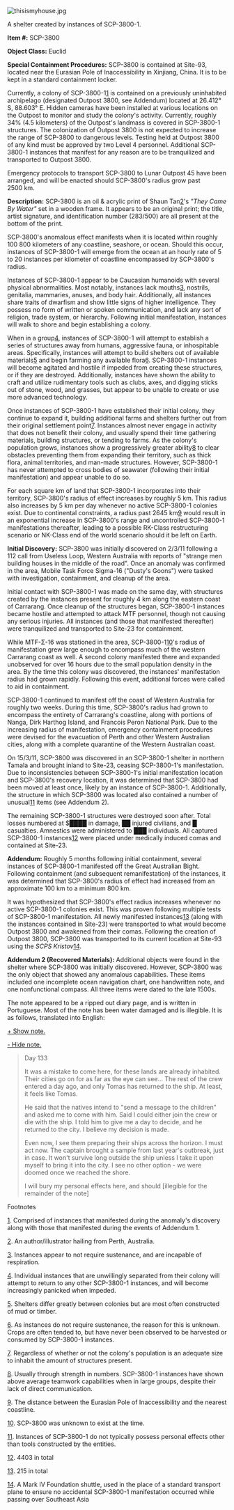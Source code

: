 ![thisismyhouse.jpg](http://scp-wiki.wdfiles.com/local--files/scp-3800/thisismyhouse.jpg)

A shelter created by instances of SCP-3800-1.

**Item #:** SCP-3800

**Object Class:** Euclid

**Special Containment Procedures:** SCP-3800 is contained at Site-93, located near the Eurasian Pole of Inaccessibility in Xinjiang, China. It is to be kept in a standard containment locker.

Currently, a colony of SCP-3800-1[1](javascript:;) is contained on a previously uninhabited archipelago (designated Outpost 3800, see Addendum) located at 26.412° S, 88.603° E. Hidden cameras have been installed at various locations on the Outpost to monitor and study the colony's activity. Currently, roughly 34% (4.5 kilometers) of the Outpost's landmass is covered in SCP-3800-1 structures. The colonization of Outpost 3800 is not expected to increase the range of SCP-3800 to dangerous levels. Testing held at Outpost 3800 of any kind must be approved by two Level 4 personnel. Additional SCP-3800-1 instances that manifest for any reason are to be tranquilized and transported to Outpost 3800.

Emergency protocols to transport SCP-3800 to Lunar Outpost 45 have been arranged, and will be enacted should SCP-3800's radius grow past 2500 km.

**Description:** SCP-3800 is an oil & acrylic print of Shaun Tan[2](javascript:;)'s _"They Came By Water"_ set in a wooden frame. It appears to be an original print; the title, artist signature, and identification number (283/500) are all present at the bottom of the print.

SCP-3800's anomalous effect manifests when it is located within roughly 100 800 kilometers of any coastline, seashore, or ocean. Should this occur, instances of SCP-3800-1 will emerge from the ocean at an hourly rate of 5 to 20 instances per kilometer of coastline encompassed by SCP-3800's radius.

Instances of SCP-3800-1 appear to be Caucasian humanoids with several physical abnormalities. Most notably, instances lack mouths[3](javascript:;), nostrils, genitalia, mammaries, anuses, and body hair. Additionally, all instances share traits of dwarfism and show little signs of higher intelligence. They possess no form of written or spoken communication, and lack any sort of religion, trade system, or hierarchy. Following initial manifestation, instances will walk to shore and begin establishing a colony.

When in a group[4](javascript:;), instances of SCP-3800-1 will attempt to establish a series of structures away from humans, aggressive fauna, or inhospitable areas. Specifically, instances will attempt to build shelters out of available materials[5](javascript:;) and begin farming any available flora[6](javascript:;). SCP-3800-1 instances will become agitated and hostile if impeded from creating these structures, or if they are destroyed. Additionally, instances have shown the ability to craft and utilize rudimentary tools such as clubs, axes, and digging sticks out of stone, wood, and grasses, but appear to be unable to create or use more advanced technology.

Once instances of SCP-3800-1 have established their initial colony, they continue to expand it, building additional farms and shelters further out from their original settlement point[7](javascript:;). Instances almost never engage in activity that does not benefit their colony, and usually spend their time gathering materials, building structures, or tending to farms. As the colony's population grows, instances show a progressively greater ability[8](javascript:;) to clear obstacles preventing them from expanding their territory, such as thick flora, animal territories, and man-made structures. However, SCP-3800-1 has never attempted to cross bodies of seawater (following their initial manifestation) and appear unable to do so.

For each square km of land that SCP-3800-1 incorporates into their territory, SCP-3800's radius of effect increases by roughly 5 km. This radius also increases by 5 km per day whenever no active SCP-3800-1 colonies exist. Due to continental constraints, a radius past 2645 km[9](javascript:;) would result in an exponential increase in SCP-3800's range and uncontrolled SCP-3800-1 manifestations thereafter, leading to a possible RK-Class restructuring scenario or NK-Class end of the world scenario should it be left on Earth.

**Initial Discovery:** SCP-3800 was initially discovered on 2/3/11 following a 112 call from Useless Loop, Western Australia with reports of "strange men building houses in the middle of the road". Once an anomaly was confirmed in the area, Mobile Task Force Sigma-16 ("Dusty's Goons") were tasked with investigation, containment, and cleanup of the area.

Initial contact with SCP-3800-1 was made on the same day, with structures created by the instances present for roughly 4 km along the eastern coast of Carrarang. Once cleanup of the structures began, SCP-3800-1 instances became hostile and attempted to attack MTF personnel, though not causing any serious injuries. All instances (and those that manifested thereafter) were tranquilized and transported to Site-23 for containment.

While MTF-Σ-16 was stationed in the area, SCP-3800-1[10](javascript:;)'s radius of manifestation grew large enough to encompass much of the western Carrarang coast as well. A second colony manifested there and expanded unobserved for over 16 hours due to the small population density in the area. By the time this colony was discovered, the instances' manifestation radius had grown rapidly. Following this event, additional forces were called to aid in containment.

SCP-3800-1 continued to manifest off the coast of Western Australia for roughly two weeks. During this time, SCP-3800's radius had grown to encompass the entirety of Carrarang's coastline, along with portions of Nanga, Dirk Harthog Island, and Francois Peron National Park. Due to the increasing radius of manifestation, emergency containment procedures were devised for the evacuation of Perth and other Western Australian cities, along with a complete quarantine of the Western Australian coast.

On 15/3/11, SCP-3800 was discovered in an SCP-3800-1 shelter in northern Tamala and brought inland to Site-23, ceasing SCP-3800-1's manifestation. Due to inconsistencies between SCP-3800-1's initial manifestation location and SCP-3800's recovery location, it was determined that SCP-3800 had been moved at least once, likely by an instance of SCP-3800-1. Additionally, the structure in which SCP-3800 was located also contained a number of unusual[11](javascript:;) items (see Addendum 2).

The remaining SCP-3800-1 structures were destroyed soon after. Total losses numbered at $████ in damage, ██ injured civilians, and █ casualties. Amnestics were administered to ███ individuals. All captured SCP-3800-1 instances[12](javascript:;) were placed under medically induced comas and contained at Site-23.

**Addendum:** Roughly 5 months following initial containment, several instances of SCP-3800-1 manifested off the Great Australian Bight. Following containment (and subsequent remanifestation) of the instances, it was determined that SCP-3800's radius of effect had increased from an approximate 100 km to a minimum 800 km.

It was hypothesized that SCP-3800's effect radius increases whenever no active SCP-3800-1 colonies exist. This was proven following multiple tests of SCP-3800-1 manifestation. All newly manifested instances[13](javascript:;) (along with the instances contained in Site-23) were transported to what would become Outpost 3800 and awakened from their comas. Following the creation of Outpost 3800, SCP-3800 was transported to its current location at Site-93 using the _SCPS Kristov_[14](javascript:;).

**Addendum 2 (Recovered Materials):** Additional objects were found in the shelter where SCP-3800 was initially discovered. However, SCP-3800 was the only object that showed any anomalous capabilities. These items included one incomplete ocean navigation chart, one handwritten note, and one nonfunctional compass. All three items were dated to the late 1500s.

The note appeared to be a ripped out diary page, and is written in Portuguese. Most of the note has been water damaged and is illegible. It is as follows, translated into English:

[+ Show note.](javascript:;)

[\- Hide note.](javascript:;)

> Day 133
> 
> It was a mistake to come here, for these lands are already inhabited. Their cities go on for as far as the eye can see… The rest of the crew entered a day ago, and only Tomas has returned to the ship. At least, it feels like Tomas.
> 
> He said that the natives intend to "send a message to the children" and asked me to come with him. Said I could either join the crew or die with the ship. I told him to give me a day to decide, and he returned to the city. I believe my decision is made.
> 
> Even now, I see them preparing their ships across the horizon. I must act now. The captain brought a sample from last year's outbreak, just in case. It won't survive long outside the ship unless I take it upon myself to bring it into the city. I see no other option - we were doomed once we reached the shore.
> 
> I will bury my personal effects here, and should \[illegible for the remainder of the note\]

Footnotes

[1](javascript:;). Comprised of instances that manifested during the anomaly's discovery along with those that manifested during the events of Addendum 1.

[2](javascript:;). An author/illustrator hailing from Perth, Australia.

[3](javascript:;). Instances appear to not require sustenance, and are incapable of respiration.

[4](javascript:;). Individual instances that are unwillingly separated from their colony will attempt to return to any other SCP-3800-1 instances, and will become increasingly panicked when impeded.

[5](javascript:;). Shelters differ greatly between colonies but are most often constructed of mud or timber.

[6](javascript:;). As instances do not require sustenance, the reason for this is unknown. Crops are often tended to, but have never been observed to be harvested or consumed by SCP-3800-1 instances.

[7](javascript:;). Regardless of whether or not the colony's population is an adequate size to inhabit the amount of structures present.

[8](javascript:;). Usually through strength in numbers. SCP-3800-1 instances have shown above average teamwork capabilities when in large groups, despite their lack of direct communication.

[9](javascript:;). The distance between the Eurasian Pole of Inaccessibility and the nearest coastline.

[10](javascript:;). SCP-3800 was unknown to exist at the time.

[11](javascript:;). Instances of SCP-3800-1 do not typically possess personal effects other than tools constructed by the entities.

[12](javascript:;). 4403 in total

[13](javascript:;). 215 in total

[14](javascript:;). A Mark IV Foundation shuttle, used in the place of a standard transport plane to ensure no accidental SCP-3800-1 manifestation occurred while passing over Southeast Asia